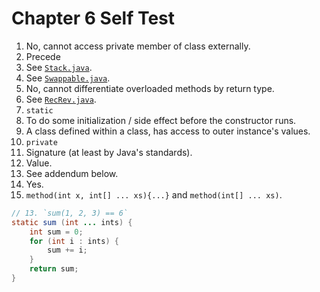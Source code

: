 # Chapter 6 Self Test

1. No, cannot access private member of class externally.
2. Precede
3. See [`Stack.java`](Stack.java).
4. See [`Swappable.java`](Swappable.java).
5. No, cannot differentiate overloaded methods by return type.
6. See [`RecRev.java`](RecRev.java).
7. `static`
8. To do some initialization / side effect before the constructor runs.
9. A class defined within a class, has access to outer instance's values.
10. `private`
11. Signature (at least by Java's standards).
12. Value.
13. See addendum below.
14. Yes.
15. `method(int x, int[] ... xs){...}` and `method(int[] ... xs)`.

```java
// 13. `sum(1, 2, 3) == 6`
static sum (int ... ints) {
    int sum = 0;
    for (int i : ints) {
        sum += i;
    }
    return sum;
}
```
